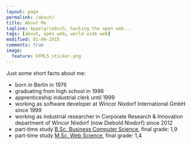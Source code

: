 ```yaml
---
layout: page
permalink: /about/
title: About Me
tagline: Appelgriebsch, hacking the open web...
tags: [about, open web, world wide web]
modified: 01-04-2015
comments: true
image:
  feature: HTML5_sticker.png
---
```


Just some short facts about me:

* born in Berlin in 1976
* graduating from high school in 1996
* apprenticeship industrial clerk until 1999
* working as software developer at Wincor Nixdorf International GmbH since 1999
* working as industrial researcher in Corporate Research & Innovation department of Wincor Nixdorf (now Diebold Nixdorf) since 2012
* part-time study [B.Sc. Business Computer Science](http://fhdw.de/b.sc.-wirtschaftsinformatik-berufsbegleitend.aspx), final grade: 1,9
* part-time study [M.Sc. Web Science](http://webscience.fh-koeln.de/live/), final grade: 1,4 

<div class="github-widget" data-username="appelgriebsch"></div>
<script src="https://npmcdn.com/github-card@1.2.1/dist/widget.js"></script>
